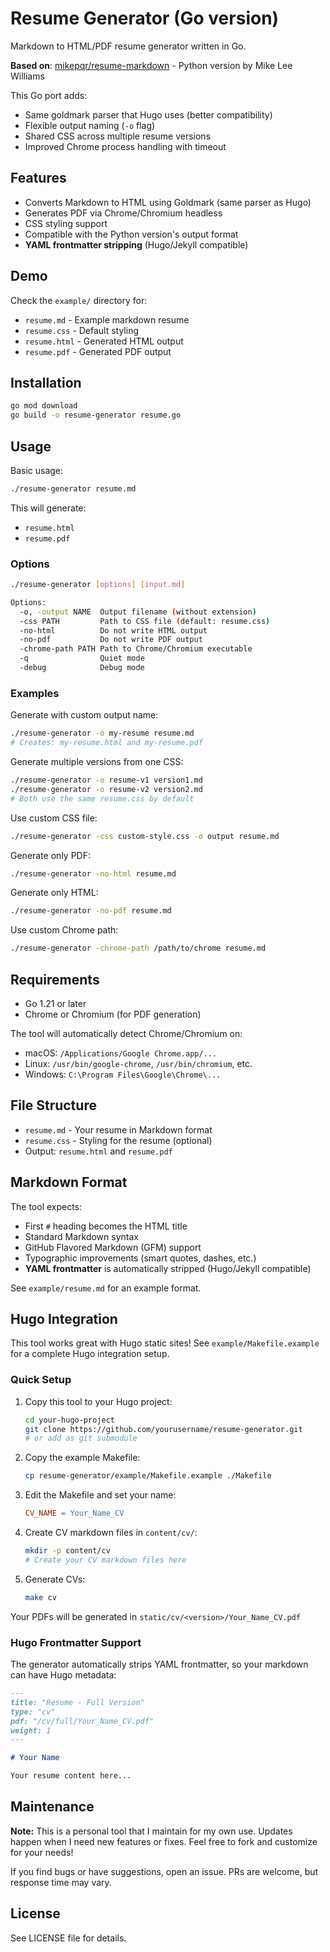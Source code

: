 # Resume Generator (Go version)

Markdown to HTML/PDF resume generator written in Go.

**Based on**: [mikepqr/resume-markdown](https://github.com/mikepqr/resume-markdown) - Python version by Mike Lee Williams

This Go port adds:

- Same goldmark parser that Hugo uses (better compatibility)
- Flexible output naming (`-o` flag)
- Shared CSS across multiple resume versions
- Improved Chrome process handling with timeout

## Features

- Converts Markdown to HTML using Goldmark (same parser as Hugo)
- Generates PDF via Chrome/Chromium headless
- CSS styling support
- Compatible with the Python version's output format
- **YAML frontmatter stripping** (Hugo/Jekyll compatible)

## Demo

Check the `example/` directory for:

- `resume.md` - Example markdown resume
- `resume.css` - Default styling
- `resume.html` - Generated HTML output
- `resume.pdf` - Generated PDF output

## Installation

```bash
go mod download
go build -o resume-generator resume.go
```

## Usage

Basic usage:

```bash
./resume-generator resume.md
```

This will generate:

- `resume.html`
- `resume.pdf`

### Options

```bash
./resume-generator [options] [input.md]

Options:
  -o, -output NAME  Output filename (without extension)
  -css PATH         Path to CSS file (default: resume.css)
  -no-html          Do not write HTML output
  -no-pdf           Do not write PDF output
  -chrome-path PATH Path to Chrome/Chromium executable
  -q                Quiet mode
  -debug            Debug mode
```

### Examples

Generate with custom output name:

```bash
./resume-generator -o my-resume resume.md
# Creates: my-resume.html and my-resume.pdf
```

Generate multiple versions from one CSS:

```bash
./resume-generator -o resume-v1 version1.md
./resume-generator -o resume-v2 version2.md
# Both use the same resume.css by default
```

Use custom CSS file:

```bash
./resume-generator -css custom-style.css -o output resume.md
```

Generate only PDF:

```bash
./resume-generator -no-html resume.md
```

Generate only HTML:

```bash
./resume-generator -no-pdf resume.md
```

Use custom Chrome path:

```bash
./resume-generator -chrome-path /path/to/chrome resume.md
```

## Requirements

- Go 1.21 or later
- Chrome or Chromium (for PDF generation)

The tool will automatically detect Chrome/Chromium on:

- macOS: `/Applications/Google Chrome.app/...`
- Linux: `/usr/bin/google-chrome`, `/usr/bin/chromium`, etc.
- Windows: `C:\Program Files\Google\Chrome\...`

## File Structure

- `resume.md` - Your resume in Markdown format
- `resume.css` - Styling for the resume (optional)
- Output: `resume.html` and `resume.pdf`

## Markdown Format

The tool expects:

- First `#` heading becomes the HTML title
- Standard Markdown syntax
- GitHub Flavored Markdown (GFM) support
- Typographic improvements (smart quotes, dashes, etc.)
- **YAML frontmatter** is automatically stripped (Hugo/Jekyll compatible)

See `example/resume.md` for an example format.

## Hugo Integration

This tool works great with Hugo static sites! See `example/Makefile.example` for a complete Hugo integration setup.

### Quick Setup

1. Copy this tool to your Hugo project:

   ```bash
   cd your-hugo-project
   git clone https://github.com/yourusername/resume-generator.git
   # or add as git submodule
   ```

2. Copy the example Makefile:

   ```bash
   cp resume-generator/example/Makefile.example ./Makefile
   ```

3. Edit the Makefile and set your name:

   ```makefile
   CV_NAME = Your_Name_CV
   ```

4. Create CV markdown files in `content/cv/`:

   ```bash
   mkdir -p content/cv
   # Create your CV markdown files here
   ```

5. Generate CVs:
   ```bash
   make cv
   ```

Your PDFs will be generated in `static/cv/<version>/Your_Name_CV.pdf`

### Hugo Frontmatter Support

The generator automatically strips YAML frontmatter, so your markdown can have Hugo metadata:

```markdown
---
title: "Resume - Full Version"
type: "cv"
pdf: "/cv/full/Your_Name_CV.pdf"
weight: 1
---

# Your Name

Your resume content here...
```

## Maintenance

**Note:** This is a personal tool that I maintain for my own use. Updates happen when I need new features or fixes. Feel free to fork and customize for your needs!

If you find bugs or have suggestions, open an issue. PRs are welcome, but response time may vary.

## License

See LICENSE file for details.

